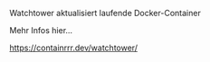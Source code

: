 Watchtower aktualisiert laufende Docker-Container

Mehr Infos hier...

https://containrrr.dev/watchtower/
